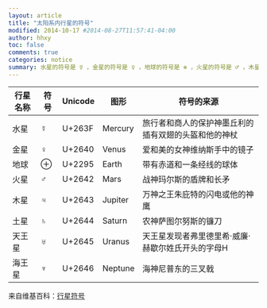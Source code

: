 ```yaml
---
layout: article
title: "太阳系内行星的符号"
modified: 2014-10-17 #2014-08-27T11:57:41-04:00
author: hhxy
toc: false
comments: true
categories: notice
summary: 水星的符号是 ☿ ，金星的符号是 ♀ ，地球的符号是 ⊕ ，火星的符号是 ♂ ，木星的符号是 ♃ ，土星的符号是 ♄ ，天王星的符号是 ⛢ ，海王星的符号是 ♆ 。
---
```




| 行星名称 | 符号 | Unicode | 图形    | 符号的来源                                           |
|----------|------|---------|---------|------------------------------------------------------|
| 水星     | ☿    | U+263F  | Mercury | 旅行者和商人的保护神墨丘利的插有双翅的头盔和他的神杖 |
| 金星     | ♀    | U+2640  | Venus   | 爱和美的女神维纳斯手中的镜子                         |
| 地球     | ⊕    | U+2295  | Earth   | 带有赤道和一条经线的球体                             |
| 火星     | ♂    | U+2642  | Mars    | 战神玛尔斯的盾牌和长矛                               |
| 木星     | ♃    | U+2643  | Jupiter | 万神之王朱庇特的闪电或他的神鹰                       |
| 土星     | ♄    | U+2644  | Saturn  | 农神萨图尔努斯的镰刀                                 |
| 天王星   | ♅    | U+2645  | Uranus  | 天王星发现者弗里德里希·威廉·赫歇尔姓氏开头的字母H    |
| 海王星   | ♆    | U+2646  | Neptune | 海神尼普东的三叉戟                                   |


来自维基百科：[行星符号](https://zh.wikipedia.org/wiki/%E5%A4%A9%E6%96%87%E7%AC%A6%E8%99%9F#.E8.A1.8C.E6.98.9F.E7.AC.A6.E5.8F.B7)
